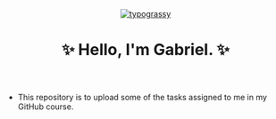 <div align="center">
<a href="https://github.com/kawarimidoll/typograssy">
    <img alt="typograssy" src="https://typograssy.deno.dev/api?text=TareasGit%20%7C%20Curso%20%7C%20&l0=000000&bg=none">
</a>
</div>

# <p align="center">✨ Hello, I'm Gabriel. ✨</p>

<br>

- This repository is to upload some of the tasks assigned to me in my GitHub course.

